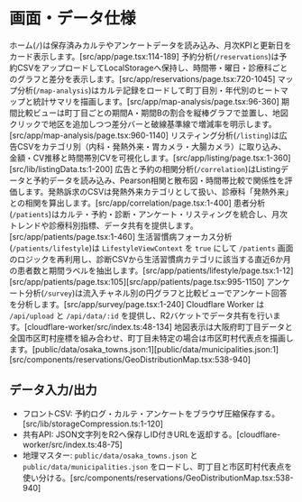 # 画面・データ仕様
ホーム(`/`)は保存済みカルテやアンケートデータを読み込み、月次KPIと更新日をカード表示します。[src/app/page.tsx:114-189]
予約分析(`/reservations`)は予約CSVをアップロードしてLocalStorageへ保持し、時間帯・曜日・診療科ごとのグラフと差分を表示します。[src/app/reservations/page.tsx:720-1045]
マップ分析(`/map-analysis`)はカルテ記録をロードして町丁目別・年代別のヒートマップと統計サマリを描画します。[src/app/map-analysis/page.tsx:96-360]
期間比較ビューは町丁目ごとの期間A・期間Bの割合を縦棒グラフで並置し、地図クリックで地区を追加しつつ差分バーと破線基準線で増減率を明示します。[src/app/map-analysis/page.tsx:960-1140]
リスティング分析(`/listing`)は広告CSVをカテゴリ別（内科・発熱外来・胃カメラ・大腸カメラ）に取り込み、金額・CV推移と時間帯別CVを可視化します。[src/app/listing/page.tsx:1-360][src/lib/listingData.ts:1-200]
広告と予約の相関分析(`/correlation`)はListingデータと予約データを読み込み、Pearson相関と散布図・時間帯比較で関係性を評価します。発熱訴求のCSVは発熱外来カテゴリとして扱い、診療科「発熱外来」との相関を算出します。[src/app/correlation/page.tsx:1-400]
患者分析(`/patients`)はカルテ・予約・診断・アンケート・リスティングを統合し、月次トレンドや診療科別指標、データ共有を提供します。[src/app/patients/page.tsx:1-460]
生活習慣病フォーカス分析(`/patients/lifestyle`)は `LifestyleViewContext` を `true` にして `/patients` 画面のロジックを再利用し、診断CSVから生活習慣病カテゴリに該当する直近6か月の患者数と期間ラベルを抽出します。[src/app/patients/lifestyle/page.tsx:1-12][src/app/patients/page.tsx:105][src/app/patients/page.tsx:995-1150]
アンケート分析(`/survey`)は流入チャネル別の円グラフと比較ビューでアンケート回答を分析します。[src/app/survey/page.tsx:1-240]
Cloudflare Worker は `/api/upload` と `/api/data/:id` を提供し、R2バケットでデータ共有を行います。[cloudflare-worker/src/index.ts:48-134]
地図表示は大阪府町丁目データと全国市区町村座標を組み合わせ、町丁目未特定の場合は市区町村代表点を描画します。[public/data/osaka_towns.json:1][public/data/municipalities.json:1][src/components/reservations/GeoDistributionMap.tsx:538-940]

## データ入力/出力
- フロントCSV: 予約ログ・カルテ・アンケートをブラウザ圧縮保存する。[src/lib/storageCompression.ts:1-120]
- 共有API: JSON文字列をR2へ保存しID付きURLを返却する。[cloudflare-worker/src/index.ts:48-75]
- 地理マスター: `public/data/osaka_towns.json` と `public/data/municipalities.json` をロードし、町丁目と市区町村代表点を使い分ける。[src/components/reservations/GeoDistributionMap.tsx:538-940]
